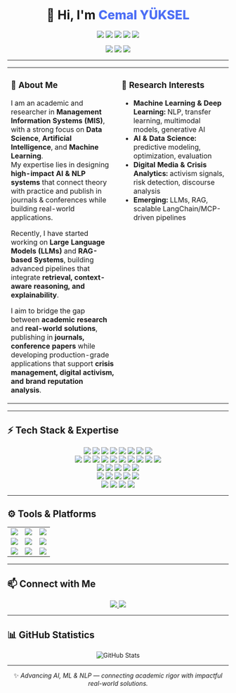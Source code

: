 <!-- ====== HERO / UI ====== -->
<div align="center">

<h1>👋 Hi, I'm <span style="font-weight:800; color:#4c6ef5;">Cemal YÜKSEL</span></h1>

<p>
  <img src="https://img.shields.io/badge/MIS-Expert-1864ab?style=for-the-badge&logo=bookstack&logoColor=white" />
  <img src="https://img.shields.io/badge/Academic-Researcher-5f3dc4?style=for-the-badge&logo=googlescholar&logoColor=white" />
  <img src="https://img.shields.io/badge/AI-Data%20Science-087f5b?style=for-the-badge&logo=python&logoColor=white" />
  <img src="https://img.shields.io/badge/Machine%20Learning-Deep%20Learning-d9480f?style=for-the-badge&logo=pytorch&logoColor=white" />
  <img src="https://img.shields.io/badge/Generative-AI-862e9c?style=for-the-badge&logo=anthropic&logoColor=white" />
</p>

<p>
  <img src="https://img.shields.io/badge/Institution-Bandırma%20Onyedi%20Eylül%20University-0b7285?style=for-the-badge" />
  <img src="https://img.shields.io/badge/Location-Bandırma%2C%20Türkiye-495057?style=for-the-badge" />
  <img src="https://img.shields.io/badge/Focus-Data%20Science-0b7285?style=for-the-badge" />
</p>

</div>

---

<!-- ====== FLASHCARDS: INTRO ====== -->
<div align="center">

<table>
<tr>
<td width="50%" valign="top">

<h3>🚀 About Me</h3>

I am an academic and researcher in <b>Management Information Systems (MIS)</b>, with a strong focus on <b>Data Science</b>, <b>Artificial Intelligence</b>, and <b>Machine Learning</b>.  
My expertise lies in designing <b>high-impact AI & NLP systems</b> that connect theory with practice and publish in journals & conferences while building real-world applications.

Recently, I have started working on <b>Large Language Models (LLMs)</b> and <b>RAG-based Systems</b>, building advanced pipelines that integrate <b>retrieval, context-aware reasoning, and explainability</b>.  

I aim to bridge the gap between <b>academic research</b> and <b>real-world solutions</b>, publishing in <b>journals, conference papers</b> while developing production-grade applications that support <b>crisis management, digital activism, and brand reputation analysis</b>.

</td>
<td width="50%" valign="top">

<h3>🎯 Research Interests</h3>

- <b>Machine Learning & Deep Learning:</b> NLP, transfer learning, multimodal models, generative AI  
- <b>AI & Data Science:</b> predictive modeling, optimization, evaluation  
- <b>Digital Media & Crisis Analytics:</b> activism signals, risk detection, discourse analysis  
- <b>Emerging:</b> LLMs, RAG, scalable LangChain/MCP-driven pipelines  

</td>
</tr>
</table>

</div>

---

<!-- ====== FLASHCARDS: TECH STACK ====== -->
## ⚡ Tech Stack & Expertise

<p align="center">

<!-- Languages & Web Tech -->
<img src="https://img.shields.io/badge/PYTHON-3776AB?style=for-the-badge&logo=python&logoColor=white"/>
<img src="https://img.shields.io/badge/R-276DC3?style=for-the-badge&logo=r&logoColor=white"/>
<img src="https://img.shields.io/badge/JAVASCRIPT-F7DF1E?style=for-the-badge&logo=javascript&logoColor=black"/>
<img src="https://img.shields.io/badge/TYPESCRIPT-3178C6?style=for-the-badge&logo=typescript&logoColor=white"/>
<img src="https://img.shields.io/badge/HTML5-E34F26?style=for-the-badge&logo=html5&logoColor=white"/>
<img src="https://img.shields.io/badge/CSS3-1572B6?style=for-the-badge&logo=css3&logoColor=white"/>
<img src="https://img.shields.io/badge/REACT-61DAFB?style=for-the-badge&logo=react&logoColor=black"/>
<img src="https://img.shields.io/badge/NODE.JS-339933?style=for-the-badge&logo=node.js&logoColor=white"/>

<br/>

<!-- ML & Data Science -->
<img src="https://img.shields.io/badge/TENSORFLOW-FF6F00?style=for-the-badge&logo=tensorflow&logoColor=white"/>
<img src="https://img.shields.io/badge/PYTORCH-EE4C2C?style=for-the-badge&logo=pytorch&logoColor=white"/>
<img src="https://img.shields.io/badge/SCIKIT--LEARN-F7931E?style=for-the-badge&logo=scikitlearn&logoColor=white"/>
<img src="https://img.shields.io/badge/NUMPY-013243?style=for-the-badge&logo=numpy&logoColor=white"/>
<img src="https://img.shields.io/badge/PANDAS-150458?style=for-the-badge&logo=pandas&logoColor=white"/>
<img src="https://img.shields.io/badge/XGBOOST-EB5E28?style=for-the-badge&logo=python&logoColor=white"/>
<img src="https://img.shields.io/badge/LIGHTGBM-4CBB17?style=for-the-badge&logo=python&logoColor=white"/>
<img src="https://img.shields.io/badge/CATBOOST-FF6F20?style=for-the-badge&logo=python&logoColor=white"/>
<img src="https://img.shields.io/badge/UMAP-4169E1?style=for-the-badge&logo=python&logoColor=white"/>
<img src="https://img.shields.io/badge/HDBSCAN-9932CC?style=for-the-badge&logo=python&logoColor=white"/>

<br/>

<!-- NLP & Transformers -->
<img src="https://img.shields.io/badge/TRANSFORMERS-FF9E0F?style=for-the-badge&logo=huggingface&logoColor=white"/>
<img src="https://img.shields.io/badge/SPACY-09A3D5?style=for-the-badge&logo=spacy&logoColor=white"/>
<img src="https://img.shields.io/badge/BERTopic-6C63FF?style=for-the-badge&logo=python&logoColor=white"/>
<img src="https://img.shields.io/badge/NLTK-85C88A?style=for-the-badge&logo=python&logoColor=white"/>
<img src="https://img.shields.io/badge/GENSIM-3586FF?style=for-the-badge&logo=python&logoColor=white"/>

<br/>

<!-- Data Visualization & XAI -->
<img src="https://img.shields.io/badge/MATPLOTLIB-11557C?style=for-the-badge&logo=python&logoColor=white"/>
<img src="https://img.shields.io/badge/SEABORN-268BD2?style=for-the-badge&logo=python&logoColor=white"/>
<img src="https://img.shields.io/badge/PLOTLY-3F4F75?style=for-the-badge&logo=plotly&logoColor=white"/>
<img src="https://img.shields.io/badge/SHAP-000000?style=for-the-badge&logo=python&logoColor=white"/>
<img src="https://img.shields.io/badge/LIME-000000?style=for-the-badge&logo=python&logoColor=white"/>

<br/>

<!-- Web Scraping -->
<img src="https://img.shields.io/badge/REQUESTS-20232A?style=for-the-badge&logo=python&logoColor=white"/>
<img src="https://img.shields.io/badge/BEAUTIFULSOUP-14354C?style=for-the-badge&logo=python&logoColor=white"/>
<img src="https://img.shields.io/badge/SELENIUM-43B02A?style=for-the-badge&logo=selenium&logoColor=white"/>
<img src="https://img.shields.io/badge/SCRAPY-60A839?style=for-the-badge&logo=python&logoColor=white"/>

</p>

---

<!-- ====== TOOLS & PLATFORMS ====== -->
## ⚙️ Tools & Platforms

<div align="center">

<table>
<tr>
<td align="center" width="33%">
<img src="https://img.shields.io/badge/GIT-F05032?style=for-the-badge&logo=git&logoColor=white" />
</td>
<td align="center" width="33%">
<img src="https://img.shields.io/badge/DOCKER-2496ED?style=for-the-badge&logo=docker&logoColor=white" />
</td>
<td align="center" width="33%">
<img src="https://img.shields.io/badge/JUPYTER-F37626?style=for-the-badge&logo=jupyter&logoColor=white" />
</td>
</tr>

<tr>
<td align="center" width="33%">
<img src="https://img.shields.io/badge/VS%20CODE-007ACC?style=for-the-badge&logo=visual-studio-code&logoColor=white" />
</td>
<td align="center" width="33%">
<img src="https://img.shields.io/badge/STREAMLIT-FF4B4B?style=for-the-badge&logo=streamlit&logoColor=white" />
</td>
<td align="center" width="33%">
<img src="https://img.shields.io/badge/POWER%20BI-F2C811?style=for-the-badge&logo=powerbi&logoColor=black" />
</td>
</tr>

<tr>
<td align="center" width="33%">
<img src="https://img.shields.io/badge/TABLEAU-E97627?style=for-the-badge&logo=tableau&logoColor=white" />
</td>
<td align="center" width="33%">
<img src="https://img.shields.io/badge/GOOGLE%20COLAB-F9AB00?style=for-the-badge&logo=googlecolab&logoColor=white" />
</td>
<td align="center" width="33%">
<img src="https://img.shields.io/badge/KAGGLE-20BEFF?style=for-the-badge&logo=kaggle&logoColor=white" />
</td>
</tr>
</table>

</div>

---

<!-- ====== CONTACT ====== -->
## 📫 Connect with Me  

<p align="center">
  <a href="https://www.linkedin.com/in/cemal-yuksel/" target="_blank">
    <img src="https://img.shields.io/badge/LinkedIn-0A66C2?style=for-the-badge&logo=linkedin&logoColor=white" />
  </a>
  <a href="mailto:cyuksel@bandirma.edu.tr">
    <img src="https://img.shields.io/badge/Gmail-D14836?style=for-the-badge&logo=gmail&logoColor=white" />
  </a>
</p>

---

<!-- ====== GITHUB STATS ====== -->
## 📊 GitHub Statistics

<div align="center">
  
![GitHub Stats](https://github-readme-stats.vercel.app/api?username=cemal-yuksel&show_icons=true&theme=radical)

</div>

---

<div align="center">
  
✨ <i>Advancing AI, ML & NLP — connecting academic rigor with impactful real-world solutions.</i>

</div>
